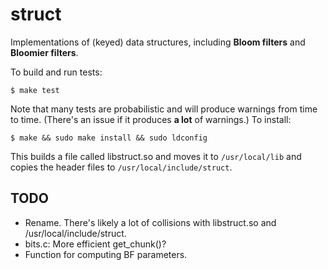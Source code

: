 struct
======

Implementations of (keyed) data structures, including **Bloom filters** and
**Bloomier filters**.

To build and run tests:

```$ make test```

Note that many tests are probabilistic and will produce warnings from time to
time. (There's an issue if it produces **a lot** of warnings.) To install:

```$ make && sudo make install && sudo ldconfig```

This builds a file called libstruct.so and moves it to `/usr/local/lib` and copies
the header files to `/usr/local/include/struct`.

TODO
----
 * Rename. There's likely a lot of collisions with libstruct.so and
   /usr/local/include/struct.
 * bits.c: More efficient get_chunk()?
 * Function for computing BF parameters.
